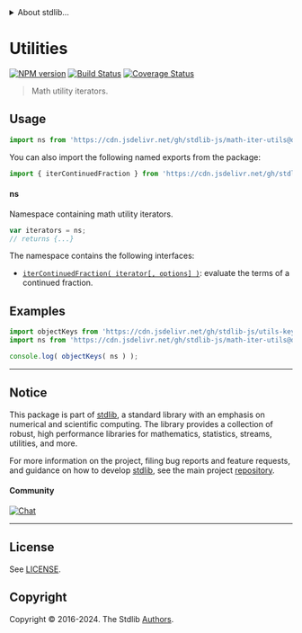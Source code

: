 <!--

@license Apache-2.0

Copyright (c) 2022 The Stdlib Authors.

Licensed under the Apache License, Version 2.0 (the "License");
you may not use this file except in compliance with the License.
You may obtain a copy of the License at

   http://www.apache.org/licenses/LICENSE-2.0

Unless required by applicable law or agreed to in writing, software
distributed under the License is distributed on an "AS IS" BASIS,
WITHOUT WARRANTIES OR CONDITIONS OF ANY KIND, either express or implied.
See the License for the specific language governing permissions and
limitations under the License.

-->


<details>
  <summary>
    About stdlib...
  </summary>
  <p>We believe in a future in which the web is a preferred environment for numerical computation. To help realize this future, we've built stdlib. stdlib is a standard library, with an emphasis on numerical and scientific computation, written in JavaScript (and C) for execution in browsers and in Node.js.</p>
  <p>The library is fully decomposable, being architected in such a way that you can swap out and mix and match APIs and functionality to cater to your exact preferences and use cases.</p>
  <p>When you use stdlib, you can be absolutely certain that you are using the most thorough, rigorous, well-written, studied, documented, tested, measured, and high-quality code out there.</p>
  <p>To join us in bringing numerical computing to the web, get started by checking us out on <a href="https://github.com/stdlib-js/stdlib">GitHub</a>, and please consider <a href="https://opencollective.com/stdlib">financially supporting stdlib</a>. We greatly appreciate your continued support!</p>
</details>

# Utilities

[![NPM version][npm-image]][npm-url] [![Build Status][test-image]][test-url] [![Coverage Status][coverage-image]][coverage-url] <!-- [![dependencies][dependencies-image]][dependencies-url] -->

> Math utility iterators.



<section class="usage">

## Usage

```javascript
import ns from 'https://cdn.jsdelivr.net/gh/stdlib-js/math-iter-utils@deno/mod.js';
```

You can also import the following named exports from the package:

```javascript
import { iterContinuedFraction } from 'https://cdn.jsdelivr.net/gh/stdlib-js/math-iter-utils@deno/mod.js';
```

#### ns

Namespace containing math utility iterators.

```javascript
var iterators = ns;
// returns {...}
```

The namespace contains the following interfaces:

<!-- <toc pattern="*"> -->

<div class="namespace-toc">

-   <span class="signature">[`iterContinuedFraction( iterator[, options] )`][@stdlib/math/iter/utils/continued-fraction]</span><span class="delimiter">: </span><span class="description">evaluate the terms of a continued fraction.</span>

</div>

<!-- </toc> -->

</section>

<!-- /.usage -->

<section class="examples">

## Examples

<!-- TODO: better examples -->

<!-- eslint no-undef: "error" -->

```javascript
import objectKeys from 'https://cdn.jsdelivr.net/gh/stdlib-js/utils-keys@deno/mod.js';
import ns from 'https://cdn.jsdelivr.net/gh/stdlib-js/math-iter-utils@deno/mod.js';

console.log( objectKeys( ns ) );
```

</section>

<!-- /.examples -->

<!-- Section for related `stdlib` packages. Do not manually edit this section, as it is automatically populated. -->

<section class="related">

</section>

<!-- /.related -->

<!-- Section for all links. Make sure to keep an empty line after the `section` element and another before the `/section` close. -->


<section class="main-repo" >

* * *

## Notice

This package is part of [stdlib][stdlib], a standard library with an emphasis on numerical and scientific computing. The library provides a collection of robust, high performance libraries for mathematics, statistics, streams, utilities, and more.

For more information on the project, filing bug reports and feature requests, and guidance on how to develop [stdlib][stdlib], see the main project [repository][stdlib].

#### Community

[![Chat][chat-image]][chat-url]

---

## License

See [LICENSE][stdlib-license].


## Copyright

Copyright &copy; 2016-2024. The Stdlib [Authors][stdlib-authors].

</section>

<!-- /.stdlib -->

<!-- Section for all links. Make sure to keep an empty line after the `section` element and another before the `/section` close. -->

<section class="links">

[npm-image]: http://img.shields.io/npm/v/@stdlib/math-iter-utils.svg
[npm-url]: https://npmjs.org/package/@stdlib/math-iter-utils

[test-image]: https://github.com/stdlib-js/math-iter-utils/actions/workflows/test.yml/badge.svg?branch=v0.2.2
[test-url]: https://github.com/stdlib-js/math-iter-utils/actions/workflows/test.yml?query=branch:v0.2.2

[coverage-image]: https://img.shields.io/codecov/c/github/stdlib-js/math-iter-utils/main.svg
[coverage-url]: https://codecov.io/github/stdlib-js/math-iter-utils?branch=main

<!--

[dependencies-image]: https://img.shields.io/david/stdlib-js/math-iter-utils.svg
[dependencies-url]: https://david-dm.org/stdlib-js/math-iter-utils/main

-->

[chat-image]: https://img.shields.io/gitter/room/stdlib-js/stdlib.svg
[chat-url]: https://app.gitter.im/#/room/#stdlib-js_stdlib:gitter.im

[stdlib]: https://github.com/stdlib-js/stdlib

[stdlib-authors]: https://github.com/stdlib-js/stdlib/graphs/contributors

[umd]: https://github.com/umdjs/umd
[es-module]: https://developer.mozilla.org/en-US/docs/Web/JavaScript/Guide/Modules

[deno-url]: https://github.com/stdlib-js/math-iter-utils/tree/deno
[deno-readme]: https://github.com/stdlib-js/math-iter-utils/blob/deno/README.md
[umd-url]: https://github.com/stdlib-js/math-iter-utils/tree/umd
[umd-readme]: https://github.com/stdlib-js/math-iter-utils/blob/umd/README.md
[esm-url]: https://github.com/stdlib-js/math-iter-utils/tree/esm
[esm-readme]: https://github.com/stdlib-js/math-iter-utils/blob/esm/README.md
[branches-url]: https://github.com/stdlib-js/math-iter-utils/blob/main/branches.md

[stdlib-license]: https://raw.githubusercontent.com/stdlib-js/math-iter-utils/main/LICENSE

<!-- <toc-links> -->

[@stdlib/math/iter/utils/continued-fraction]: https://github.com/stdlib-js/math-iter-utils-continued-fraction/tree/deno

<!-- </toc-links> -->

</section>

<!-- /.links -->
